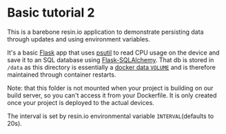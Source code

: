 # Basic tutorial 2

This is a barebone resin.io application to demonstrate persisting data through updates and using environment variables. 

It's a basic [Flask](http://flask.pocoo.org/) app that uses [psutil](https://pypi.python.org/pypi/psutil) to read CPU usage on the device and save it to an SQL database using [Flask-SQLAlchemy](https://pythonhosted.org/Flask-SQLAlchemy/). That db is stored in `/data` as this directory is essentially a [docker data `VOLUME`](https://docs.docker.com/userguide/dockervolumes/) and is therefore maintained through container restarts.

Note: that this folder is not mounted when your project is building on our build server, so you can't access it from your Dockerfile. It is only created once your project is deployed to the actual devices.

The interval is set by resin.io environmental variable `INTERVAL`(defaults to 20s).
